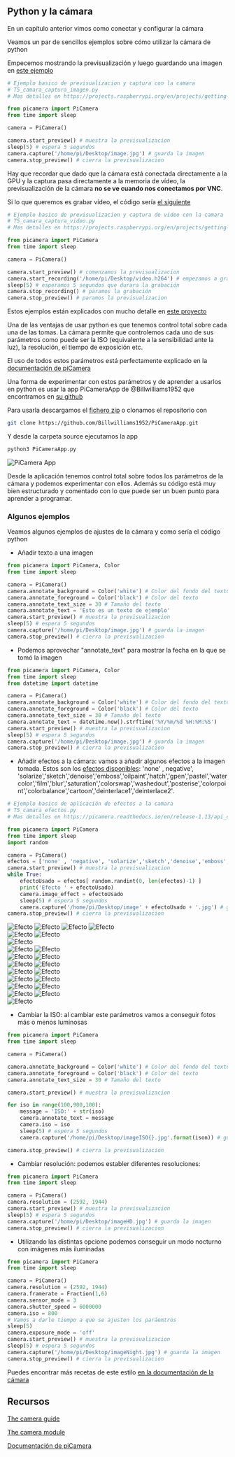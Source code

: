 ## Python y la cámara

En un capítulo anterior vimos como conectar y configurar la cámara

Veamos un par de sencillos ejemplos sobre cómo utilizar la cámara de python

Empecemos mostrando la previsualización y luego guardando una imagen en [este ejemplo](https://github.com/javacasm/RaspberryOnline2ed/raw/master/codigo/T5_camara_captura_imagen.py)

```python
# Ejemplo basico de previsualizacion y captura con la camara
# T5_camara_captura_imagen.py
# Mas detalles en https://projects.raspberrypi.org/en/projects/getting-started-with-picamera

from picamera import PiCamera
from time import sleep

camera = PiCamera()

camera.start_preview() # muestra la previsualizacion
sleep(5) # espera 5 segundos
camera.capture('/home/pi/Desktop/image.jpg') # guarda la imagen
camera.stop_preview() # cierra la previsualizacion
```

Hay que recordar que dado que la cámara está conectada directamente a la GPU y la captura pasa directamente a la memoria de vídeo, la previsualización de la cámara **no se ve cuando nos conectamos por VNC**.

Si lo que queremos es grabar vídeo, el código sería [el siguiente](https://github.com/javacasm/RaspberryOnline2ed/raw/master/codigo/T5_camara_captura_video.py)

```python
# Ejemplo basico de previsualizacion y captura de video con la camara
# T5_camara_captura_video.py
# Mas detalles en https://projects.raspberrypi.org/en/projects/getting-started-with-picamera

from picamera import PiCamera
from time import sleep

camera = PiCamera()

camera.start_preview() # comenzamos la previsualizacion
camera.start_recording('/home/pi/Desktop/video.h264') # empezamos a grabar
sleep(5) # esperamos 5 segundos que durara la grabación
camera.stop_recording() # paramos la grabación
camera.stop_preview() # paramos la previsualizacion
```

Estos ejemplos están explicados con mucho detalle en [este proyecto](https://projects.raspberrypi.org/en/projects/getting-started-with-picamera)

Una de las ventajas de usar python es que tenemos control total sobre cada una de las tomas. La cámara permite que controlemos cada uno de sus parámetros como puede ser la ISO (equivalente a la sensibilidad ante la luz), la resolución, el tiempo de exposición etc.

El uso de todos estos parámetros está perfectamente explicado en la [documentación de piCamera](https://picamera.readthedocs.io/en/release-1.13/)

Una forma de experimentar con estos parámetros y de aprender a usarlos en python es usar la app PiCameraApp de @Billwilliams1952 que encontramos en [su github](https://github.com/Billwilliams1952/PiCameraApp)

Para usarla descargamos el [fichero zip](https://github.com/Billwilliams1952/PiCameraApp/archive/master.zip) o clonamos el repositorio con 

```sh
git clone https://github.com/Billwilliams1952/PiCameraApp.git
``` 

Y desde la carpeta source ejecutamos la app

```sh
python3 PiCameraApp.py
```

![PiCamera App](./images/PiCameraApp.png)

Desde la aplicación tenemos control total sobre todos los parámetros de la cámara y podemos experimentar con ellos. Además su código está muy bien estructurado y comentado con lo que puede ser un buen punto para aprender a programar.

### Algunos ejemplos

Veamos algunos ejemplos de ajustes de la cámara y como sería el código python

* Añadir texto a una imagen

```python
from picamera import PiCamera, Color
from time import sleep

camera = PiCamera()
camera.annotate_background = Color('white') # Color del fondo del texto
camera.annotate_foreground = Color('black') # Color del texto
camera.annotate_text_size = 30 # Tamaño del texto
camera.annotate_text = 'Esto es un texto de ejemplo'
camera.start_preview() # muestra la previsualizacion
sleep(5) # espera 5 segundos
camera.capture('/home/pi/Desktop/image.jpg') # guarda la imagen
camera.stop_preview() # cierra la previsualizacion
```

* Podemos aprovechar "annotate_text" para mostrar la fecha en la que se tomó la imagen 

```python
from picamera import PiCamera, Color
from time import sleep
from datetime import datetime

camera = PiCamera()
camera.annotate_background = Color('white') # Color del fondo del texto
camera.annotate_foreground = Color('black') # Color del texto
camera.annotate_text_size = 30 # Tamaño del texto
camera.annotate_text = datetime.now().strftime('%Y/%m/%d %H:%M:%S')
camera.start_preview() # muestra la previsualizacion
sleep(5) # espera 5 segundos
camera.capture('/home/pi/Desktop/image.jpg') # guarda la imagen
camera.stop_preview() # cierra la previsualizacion
```

* Añadir efectos a la cámara: vamos a añadir algunos efectos a la imagen tomada. Estos son los [efectos disponibles](https://picamera.readthedocs.io/en/release-1.13/api_camera.html#picamera.PiCamera.image_effect): 'none' , negative', 'solarize','sketch','denoise','emboss','oilpaint','hatch','gpen','pastel','watercolor','film','blur','saturation','colorswap','washedout','posterise','colorpoint','colorbalance','cartoon','deinterlace1','deinterlace2'.


```python
# Ejemplo basico de aplicación de efectos a la camara
# T5_camara_efectos.py
# Mas detalles en https://picamera.readthedocs.io/en/release-1.13/api_camera.html#picamera.PiCamera.image_effect

from picamera import PiCamera
from time import sleep
import random

camera = PiCamera()
efectos = ['none' , 'negative', 'solarize','sketch','denoise','emboss','oilpaint','hatch','gpen','pastel','watercolor','film','blur','saturation','colorswap','washedout','posterise','colorpoint','colorbalance','cartoon','deinterlace1','deinterlace2']
camera.start_preview() # muestra la previsualizacion
while True:
    efectoUsado = efectos[ random.randint(0, len(efectos)-1) ]
    print('Efecto ' + efectoUsado)
    camera.image_effect = efectoUsado
    sleep(5) # espera 5 segundos
    camera.capture('/home/pi/Desktop/image' + efectoUsado + '.jpg') # guarda la imagen
camera.stop_preview() # cierra la previsualizacion

```

![Efecto](./images/imagenone.jpg)
![Efecto](./images/imageblur.jpg)
![Efecto](./images/imagehatch.jpg)
![Efecto](./images/imagecartoon.jpg)       
![Efecto](./images/imagenegative.jpg)
![Efecto](./images/imagecolorbalance.jpg)  
![Efecto](./images/imagecolorpoint.jpg)    
![Efecto](./images/imageoilpaint.jpg)
![Efecto](./images/imagecolorswap.jpg)     
![Efecto](./images/imagepastel.jpg)
![Efecto](./images/imagedeinterlace1.jpg)  
![Efecto](./images/imageposterise.jpg)
![Efecto](./images/imagedeinterlace2.jpg)  
![Efecto](./images/imagesaturation.jpg)
![Efecto](./images/imagedenoise.jpg)       
![Efecto](./images/imagesketch.jpg)
![Efecto](./images/imageemboss.jpg)        
![Efecto](./images/imagesolarize.jpg)
![Efecto](./images/imagefilm.jpg)          
![Efecto](./images/imagewashedout.jpg)
![Efecto](./images/imagegpen.jpg)          
![Efecto](./images/imagewatercolor.jpg)





* Cambiar la ISO: al cambiar este parámetros vamos a conseguir fotos más o menos luminosas

```python
from picamera import PiCamera
from time import sleep

camera = PiCamera()

camera.annotate_background = Color('white') # Color del fondo del texto
camera.annotate_foreground = Color('black') # Color del texto
camera.annotate_text_size = 30 # Tamaño del texto

camera.start_preview() # muestra la previsualizacion

for iso in range(100,900,100):
    message = 'ISO:' + str(iso)
    camera.annotate_text = message
    camera.iso = iso
    sleep(5) # espera 5 segundos
    camera.capture('/home/pi/Desktop/imageISO{}.jpg'.format(ison)) # guarda la imagen

camera.stop_preview() # cierra la previsualizacion
```

* Cambiar resolución: podemos establer diferentes resoluciones:

```python
from picamera import PiCamera
from time import sleep

camera = PiCamera()
camera.resolution = (2592, 1944)
camera.start_preview() # muestra la previsualizacion
sleep(5) # espera 5 segundos
camera.capture('/home/pi/Desktop/imageHD.jpg') # guarda la imagen
camera.stop_preview() # cierra la previsualizacion
```
* Utilizando las distintas opcione podemos conseguir un modo nocturno con imágenes más iluminadas

```python
from picamera import PiCamera
from time import sleep

camera = PiCamera()
camera.resolution = (2592, 1944)
camera.framerate = Fraction(1,6)
camera.sensor_mode = 3
camera.shutter_speed = 6000000
camera.iso = 800
# Vamos a darle tiempo a que se ajusten los paráemtros
sleep(5)
camera.exposure_mode = 'off'
camera.start_preview() # muestra la previsualizacion
sleep(5) # espera 5 segundos
camera.capture('/home/pi/Desktop/imageNight.jpg') # guarda la imagen
camera.stop_preview() # cierra la previsualizacion
```

Puedes encontrar más recetas de este estilo [en la documentación de la cámara](https://picamera.readthedocs.io/en/release-1.13/recipes1.html#)

## Recursos

[The camera guide](https://magpi.raspberrypi.org/books/camera-guide/pdf)

[The camera module](https://www.raspberrypi.org/magpi-issues/Essentials_Camera_v1.pdf)

[Documentación de piCamera](https://picamera.readthedocs.io/en/release-1.13/index.html)


